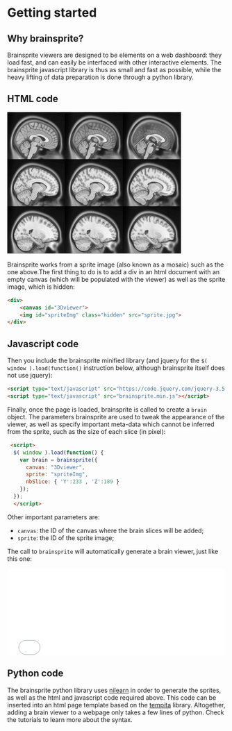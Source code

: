 # Getting started

## Why brainsprite?

Brainsprite viewers are designed to be elements on a web dashboard: they load fast,
and can easily be interfaced with other interactive elements.
The brainsprite javascript library is thus as small and fast as possible, while
the heavy lifting of data preparation is done through a python library.

## HTML code
![](./_static/sprite_small.jpg)

Brainsprite works from a sprite image (also known as a mosaic) such as the one
above.The first thing to do is to add a div in an html document with an empty
canvas (which will be populated with the viewer) as well as the sprite image,
which is hidden:
```html
<div>
    <canvas id="3Dviewer">
    <img id="spriteImg" class="hidden" src="sprite.jpg">
</div>
```

## Javascript code
Then you include the brainsprite minified library (and jquery for the
`$( window ).load(function()` instruction below, although brainsprite itself
does not use jquery):
```html
<script type="text/javascript" src="https://code.jquery.com/jquery-3.5.0.min.js"></script>
<script type="text/javascript" src="brainsprite.min.js"></script>
```

Finally, once the page is loaded, brainsprite is called to create a
`brain` object. The parameters brainsprite are used to tweak the appearance of
the viewer, as well as specify important meta-data which cannot be inferred from
the sprite, such as the size of each slice (in pixel):
```html
 <script>
  $( window ).load(function() {
    var brain = brainsprite({
      canvas: "3Dviewer",
      sprite: "spriteImg",
      nbSlice: { 'Y':233 , 'Z':189 }
    });
  });
  </script>
```
Other important parameters are:
 * `canvas`: the ID of the canvas where the brain slices will be added;
 * `sprite`: the ID of the sprite image;

The call to `brainsprite` will automatically generate a brain viewer, just like
this one:
<iframe src="_static/example_basic.html" width=500 height=200 style="padding:0; border:0; display: block; margin-left: auto; margin-right: auto"></iframe>

## Python code

The brainsprite python library uses [nilearn](https://nilearn.github.io/) in
order to generate the sprites, as well as the html and javascript code required
above. This code can be inserted into an html page template based on the
[tempita](https://pypi.org/project/Tempita/) library. Altogether, adding a
brain viewer to a webpage only takes a few lines of python. Check the tutorials
to learn more about the syntax.
